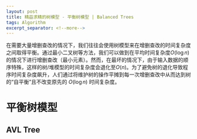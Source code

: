 ```yaml
---
layout: post
title: 精益求精的树模型 - 平衡树模型 | Balanced Trees
tags: Algorithm
excerpt_separator: <!--more-->
---
```


在需要大量增删查改的情况下，我们往往会使用树模型来在增删查改的时间复杂度之间取得平衡。通过最小二叉树等方法，我们可以做到在平均时间复杂度$O(\log {n})$的情况下进行增删查改（最小元素）。然而，在最坏的情况下，由于输入数据的顺序特殊，这样的树/堆模型的时间复杂度会退化至$O(n)$。为了避免树的退化导致程序时间复杂度飙升，人们通过将维护树的操作平摊到每一次增删查改中从而达到树的“自平衡”且不改变原先的 $O(\log{n})$ 时间复杂度。

<!--more-->

# 平衡树模型

## AVL Tree

